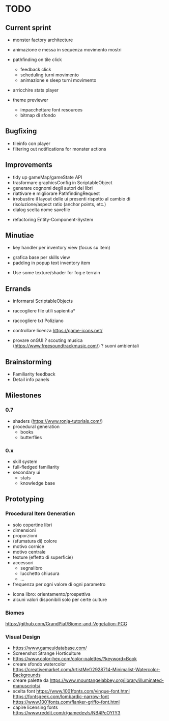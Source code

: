 # TODO

## Current sprint
- monster factory architecture
- animazione e messa in sequenza movimento mostri

- pathfinding on tile click
	- feedback click
	- scheduling turni movimento
	- animazione e sleep turni movimento
- arricchire stats player


- theme previewer
	- impacchettare font resources
	- bitmap di sfondo


## Bugfixing
- tileinfo con player
- filtering out notifications for monster actions

## Improvements
-  tidy up gameMap/gameState API
- trasformare graphicsConfig in ScriptableObject
- generare cognomi degli autori dei libri
- riattivare e migliorare PathfindingRequest 
- irrobustire il layout delle ui presenti rispetto al cambio di risoluzione/aspect ratio (anchor points, etc.)
- dialog scelta nome savefile

+ refactoring Entity-Component-System


## Minutiae
+ key handler per inventory view (focus su item)
- grafica base per skills view
- padding in popup text inventory item
+ Use some texture/shader for fog e terrain


## Errands
- informarsi ScriptableObjects
- raccogliere file utili sapientia*
- raccogliere txt Poliziano
- controllare licenza https://game-icons.net/

- provare onGUI
? scouting musica (https://www.freesoundtrackmusic.com/)
? suoni ambientali

## Brainstorming
- Familiarity feedback
- Detail info panels



## Milestones

### 0.7
- shaders (https://www.ronja-tutorials.com/)
- procedural generation
	- books
	- butterflies

### 0.x
- skill system
- full-fledged familiarity
- secondary ui
	- stats
	- knowledge base



## Prototyping
### Procedural Item Generation
- solo copertine libri
- dimensioni
- proporzioni
- (sfumatura di) colore
- motivo cornice
- motivo centrale
- texture (effetto di superficie)
- accessori
	- segnalibro
	- lucchetto chiusura
	- ...
- frequenza per ogni valore di ogni parametro

+ icona libro: orientamento/prospettiva
+ alcuni valori disponibili solo per certe culture

### Biomes
https://github.com/GrandPiaf/Biome-and-Vegetation-PCG 

### Visual Design
- https://www.gameuidatabase.com/
- Screenshot Strange Horticulture
- https://www.color-hex.com/color-palettes/?keyword=Book
- creare sfondo watercolor https://creativemarket.com/ArtistMef/2928714-Minimalist-Watercolor-Backgrounds
- creare palette da https://www.mountangelabbey.org/library/illuminated-manuscripts/
- scelta font
	https://www.1001fonts.com/vinque-font.html
	https://fontsgeek.com/lombardic-narrow-font
	https://www.1001fonts.com/flanker-griffo-font.html
- capire licensing fonts
	https://www.reddit.com/r/gamedev/s/NB4PcOYfY3